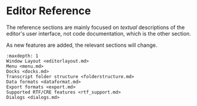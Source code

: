 # Editor Reference 

The reference sections are mainly focused on *textual* descriptions of the editor's user interface, not code documentation, which is the other section.

As new features are added, the relevant sections will change. 

```{toctree}
:maxdepth: 1
Window Layout <editorlayout.md>
Menu <menu.md>
Docks <docks.md>
Transcript folder structure <folderstructure.md>
Data formats <dataformat.md>
Export formats <export.md>
Supported RTF/CRE features <rtf_support.md>
Dialogs <dialogs.md>
```
